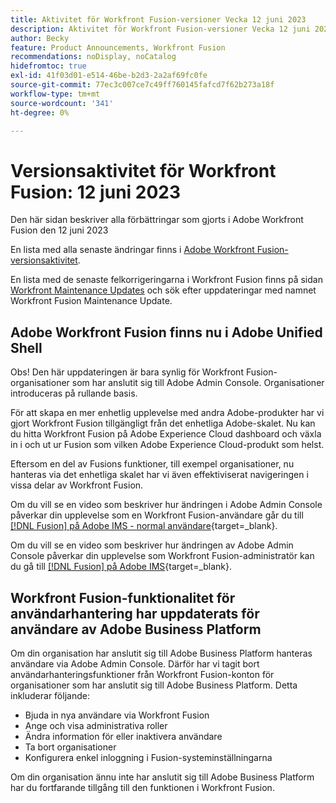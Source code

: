 ```yaml
---
title: Aktivitet för Workfront Fusion-versioner Vecka 12 juni 2023
description: Aktivitet för Workfront Fusion-versioner Vecka 12 juni 2023
author: Becky
feature: Product Announcements, Workfront Fusion
recommendations: noDisplay, noCatalog
hidefromtoc: true
exl-id: 41f03d01-e514-46be-b2d3-2a2af69fc0fe
source-git-commit: 77ec3c007ce7c49ff760145fafcd7f62b273a18f
workflow-type: tm+mt
source-wordcount: '341'
ht-degree: 0%

---
```


# Versionsaktivitet för Workfront Fusion: 12 juni 2023

Den här sidan beskriver alla förbättringar som gjorts i Adobe Workfront Fusion den 12 juni 2023

En lista med alla senaste ändringar finns i [Adobe Workfront Fusion-versionsaktivitet](/help/workfront-fusion/fusion-product-releases/fusion-release-activity.md).

En lista med de senaste felkorrigeringarna i Workfront Fusion finns på sidan [Workfront Maintenance Updates](https://experienceleague.adobe.com/docs/workfront-known-issues/releases/current-updates.html) och sök efter uppdateringar med namnet Workfront Fusion Maintenance Update.

## Adobe Workfront Fusion finns nu i Adobe Unified Shell

Obs! Den här uppdateringen är bara synlig för Workfront Fusion-organisationer som har anslutit sig till Adobe Admin Console. Organisationer introduceras på rullande basis.

För att skapa en mer enhetlig upplevelse med andra Adobe-produkter har vi gjort Workfront Fusion tillgängligt från det enhetliga Adobe-skalet. Nu kan du hitta Workfront Fusion på Adobe Experience Cloud dashboard och växla in i och ut ur Fusion som vilken Adobe Experience Cloud-produkt som helst.

Eftersom en del av Fusions funktioner, till exempel organisationer, nu hanteras via det enhetliga skalet har vi även effektiviserat navigeringen i vissa delar av Workfront Fusion.

Om du vill se en video som beskriver hur ändringen i Adobe Admin Console påverkar din upplevelse som en Workfront Fusion-användare går du till [[!DNL Fusion] på Adobe IMS - normal användare](https://video.tv.adobe.com/v/3412465/){target=_blank}.

Om du vill se en video som beskriver hur ändringen av Adobe Admin Console påverkar din upplevelse som Workfront Fusion-administratör kan du gå till [[!DNL Fusion] på Adobe IMS](https://video.tv.adobe.com/v/3412464/){target=_blank}.


## Workfront Fusion-funktionalitet för användarhantering har uppdaterats för användare av Adobe Business Platform

Om din organisation har anslutit sig till Adobe Business Platform hanteras användare via Adobe Admin Console. Därför har vi tagit bort användarhanteringsfunktioner från Workfront Fusion-konton för organisationer som har anslutit sig till Adobe Business Platform. Detta inkluderar följande:

* Bjuda in nya användare via Workfront Fusion
* Ange och visa administrativa roller
* Ändra information för eller inaktivera användare
* Ta bort organisationer
* Konfigurera enkel inloggning i Fusion-systeminställningarna

Om din organisation ännu inte har anslutit sig till Adobe Business Platform har du fortfarande tillgång till den funktionen i Workfront Fusion.
